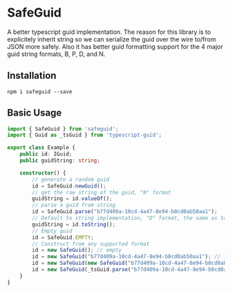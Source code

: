 # SafeGuid

A better typescript guid implementation. The reason for this library is to explicitely inherit string so we can serialize the guid over the wire to/from JSON more safely. Also it has better guid formatting support for the 4 major guid string formats, B, P, D, and N.

## Installation

```text
npm i safeguid --save
```

## Basic Usage

```typescript
import { SafeGuid } from 'safeguid';
import { Guid as _tsGuid } from 'typescript-guid';

export class Example {
    public id: IGuid;
    public guidString: string;

    constructor() {
        // generate a random guid
        id = SafeGuid.newGuid();
        // get the raw string of the guid, "N" format
        guidString = id.valueOf();
        // parse a guid from string
        id = SafeGuid.parse("b77d409a-10cd-4a47-8e94-b0cd0ab50aa1");
        // Default to string implementation, "D" format, the same as toJSON for json serialization
        guidString = id.toString();
        // Empty guid
        id = SafeGuid.EMPTY;
        // Construct from any supported format
        id = new SafeGuid(); // empty
        id = new SafeGuid("b77d409a-10cd-4a47-8e94-b0cd0ab50aa1"); // from a string
        id = new SafeGuid(new SafeGuid("b77d409a-10cd-4a47-8e94-b0cd0ab50aa1")); // from another IGuid
        id = new SafeGuid(_tsGuid.parse("b77d409a-10cd-4a47-8e94-b0cd0ab50aa1")); // interop support for typescript-guid
    }
}
```
